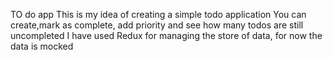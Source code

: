 TO do app
This is my idea of creating a simple todo application
You can create,mark as complete, add priority and see how many todos are still uncompleted
I have used Redux for managing the store of data, for now the data is mocked
